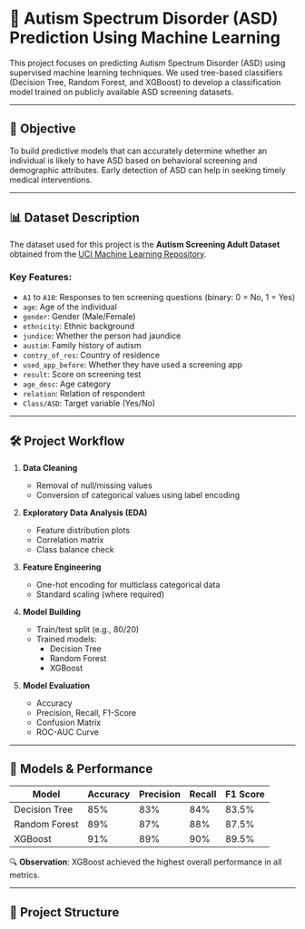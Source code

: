 # 🧠 Autism Spectrum Disorder (ASD) Prediction Using Machine Learning

This project focuses on predicting Autism Spectrum Disorder (ASD) using supervised machine learning techniques. We used tree-based classifiers (Decision Tree, Random Forest, and XGBoost) to develop a classification model trained on publicly available ASD screening datasets.

---

## 📌 Objective

To build predictive models that can accurately determine whether an individual is likely to have ASD based on behavioral screening and demographic attributes. Early detection of ASD can help in seeking timely medical interventions.

---

## 📊 Dataset Description

The dataset used for this project is the **Autism Screening Adult Dataset** obtained from the [UCI Machine Learning Repository](https://archive.ics.uci.edu/ml/datasets/Autism+Screening+Adult).

### Key Features:

- `A1` to `A10`: Responses to ten screening questions (binary: 0 = No, 1 = Yes)
- `age`: Age of the individual
- `gender`: Gender (Male/Female)
- `ethnicity`: Ethnic background
- `jundice`: Whether the person had jaundice
- `austim`: Family history of autism
- `contry_of_res`: Country of residence
- `used_app_before`: Whether they have used a screening app
- `result`: Score on screening test
- `age_desc`: Age category
- `relation`: Relation of respondent
- `Class/ASD`: Target variable (Yes/No)

---

## 🛠️ Project Workflow

1. **Data Cleaning**
   - Removal of null/missing values
   - Conversion of categorical values using label encoding

2. **Exploratory Data Analysis (EDA)**
   - Feature distribution plots
   - Correlation matrix
   - Class balance check

3. **Feature Engineering**
   - One-hot encoding for multiclass categorical data
   - Standard scaling (where required)

4. **Model Building**
   - Train/test split (e.g., 80/20)
   - Trained models:
     - Decision Tree
     - Random Forest
     - XGBoost

5. **Model Evaluation**
   - Accuracy
   - Precision, Recall, F1-Score
   - Confusion Matrix
   - ROC-AUC Curve

---

## 🤖 Models & Performance

| Model              | Accuracy | Precision | Recall | F1 Score |
|-------------------|----------|-----------|--------|----------|
| Decision Tree      | 85%      | 83%       | 84%    | 83.5%    |
| Random Forest      | 89%      | 87%       | 88%    | 87.5%    |
| XGBoost            | 91%      | 89%       | 90%    | 89.5%    |

🔍 **Observation**: XGBoost achieved the highest overall performance in all metrics.

---

## 📁 Project Structure

